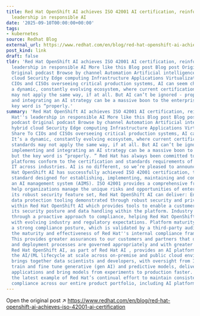 ```yaml
---
title: Red Hat OpenShift AI achieves ISO 42001 AI certification, reinforcing Red Hat's
  leadership in responsible AI
date: '2025-09-10T00:00:00+00:00'
tags:
- kubernetes
source: Redhat Blog
external_url: https://www.redhat.com/en/blog/red-hat-openshift-ai-achieves-iso-42001-ai-certification
post_kind: link
draft: false
tldr: 'Red Hat OpenShift AI achieves ISO 42001 AI certification, reinforcing Red Hat''s
  leadership in responsible AI More like this Blog post Blog post Original podcast
  Original podcast Browse by channel Automation Artificial intelligence Open hybrid
  cloud Security Edge computing Infrastructure Applications Virtualization Share To
  CIOs and CISOs overseeing critical production systems, AI can seem chaotic: It’s
  a dynamic, constantly evolving ecosystem, where current certifications and standards
  may not apply the same way, if at all. But AI can’t be ignored - properly implementing
  and integrating an AI strategy can be a massive boon to the enterprise, but the
  key word is “properly.'
summary: 'Red Hat OpenShift AI achieves ISO 42001 AI certification, reinforcing Red
  Hat''s leadership in responsible AI More like this Blog post Blog post Original
  podcast Original podcast Browse by channel Automation Artificial intelligence Open
  hybrid cloud Security Edge computing Infrastructure Applications Virtualization
  Share To CIOs and CISOs overseeing critical production systems, AI can seem chaotic:
  It’s a dynamic, constantly evolving ecosystem, where current certifications and
  standards may not apply the same way, if at all. But AI can’t be ignored - properly
  implementing and integrating an AI strategy can be a massive boon to the enterprise,
  but the key word is “properly. ” Red Hat has always been committed to having our
  platforms conform to the certification and standards requirements of enterprise
  IT across industries. AI is no different, so we’re pleased to announce that Red
  Hat OpenShift AI has successfully achieved ISO 42001 certification, the first international
  standard designed for establishing, implementing, maintaining and continually improving
  an AI management system (AIMS). ISO 42001 provides a comprehensive framework to
  help organizations manage the unique risks and opportunities of enterprise AI. With
  its robust security feature set, Red Hat OpenShift AI can deliver: Enhanced customer
  data protection tooling demonstrated through robust security and privacy controls
  within Red Hat OpenShift AI which provides tools to enable a customer to increase
  its security posture and data handling within the platform. Industry standard alignment
  through a proactive approach to compliance, helping Red Hat OpenShift AI keep pace
  with evolving industry and regulatory expectations. Platform maturity alongside
  a strong compliance posture, which is validated by a third-party audit confirming
  the maturity and effectiveness of Red Hat''s internal compliance framework for AI.
  This provides greater assurances to our customers and partners that our AI development
  and deployment processes are governed appropriately and with greater consistency.
  Red Hat OpenShift AI, as part of Red Hat AI , provides an AI platform for managing
  the AI/(ML lifecycle at scale across on-premise and public cloud environments. It
  brings together data scientists and developers, with oversight from IT, to develop,
  train and fine tune generative (gen AI) and predictive models, deliver AI-enabled
  applications and bring models from experiments to production faster. ISO 42001 is
  the latest example of Red Hat’s continual effort to maintain consistent standards
  compliance across our entire product portfolio, including AI platforms.'
---
```

Open the original post ↗ https://www.redhat.com/en/blog/red-hat-openshift-ai-achieves-iso-42001-ai-certification
